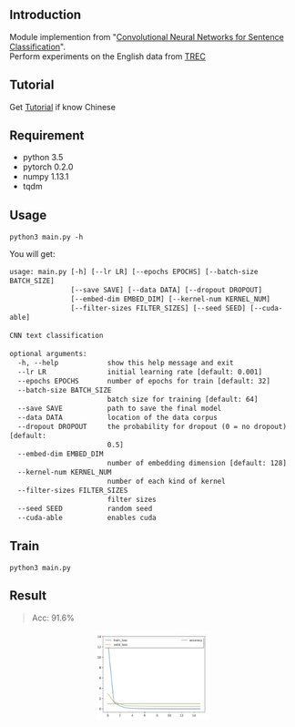## Introduction
Module implemention from "[Convolutional Neural Networks for Sentence Classification](https://arxiv.org/abs/1408.5882)". <br>
Perform experiments on the English data from [TREC](http://cogcomp.org/Data/QA/QC/)

## Tutorial
Get [Tutorial](https://zhuanlan.zhihu.com/p/30546071) if know Chinese

## Requirement
* python 3.5
* pytorch 0.2.0
* numpy 1.13.1
* tqdm

## Usage
```
python3 main.py -h
```

You will get:

```
usage: main.py [-h] [--lr LR] [--epochs EPOCHS] [--batch-size BATCH_SIZE]
               [--save SAVE] [--data DATA] [--dropout DROPOUT]
               [--embed-dim EMBED_DIM] [--kernel-num KERNEL_NUM]
               [--filter-sizes FILTER_SIZES] [--seed SEED] [--cuda-able]

CNN text classification

optional arguments:
  -h, --help            show this help message and exit
  --lr LR               initial learning rate [default: 0.001]
  --epochs EPOCHS       number of epochs for train [default: 32]
  --batch-size BATCH_SIZE
                        batch size for training [default: 64]
  --save SAVE           path to save the final model
  --data DATA           location of the data corpus
  --dropout DROPOUT     the probability for dropout (0 = no dropout) [default:
                        0.5]
  --embed-dim EMBED_DIM
                        number of embedding dimension [default: 128]
  --kernel-num KERNEL_NUM
                        number of each kind of kernel
  --filter-sizes FILTER_SIZES
                        filter sizes
  --seed SEED           random seed
  --cuda-able           enables cuda
```

## Train
```
python3 main.py
```

## Result

> Acc: 91.6%
<p align="center"><img width="40%" src="cnn_c.jpg" /></p>
